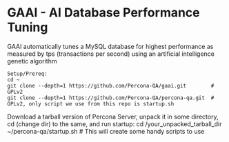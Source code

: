 # GAAI - AI Database Performance Tuning #

GAAI automatically tunes a MySQL database for highest performance as measured by tps (transactions per second) using an artificial intelligence genetic algorithm

```
Setup/Prereq:
cd ~
git clone --depth=1 https://github.com/Percona-QA/gaai.git        # GPLv2
git clone --depth=1 https://github.com/Percona-QA/percona-qa.git  # GPLv2, only script we use from this repo is startup.sh
```

Download a tarball version of Percona Server, unpack it in some directory, cd (change dir) to the same, and run startup:
  cd /your_unpacked_tarball_dir
  ~/percona-qa/startup.sh  # This will create some handy scripts to use
